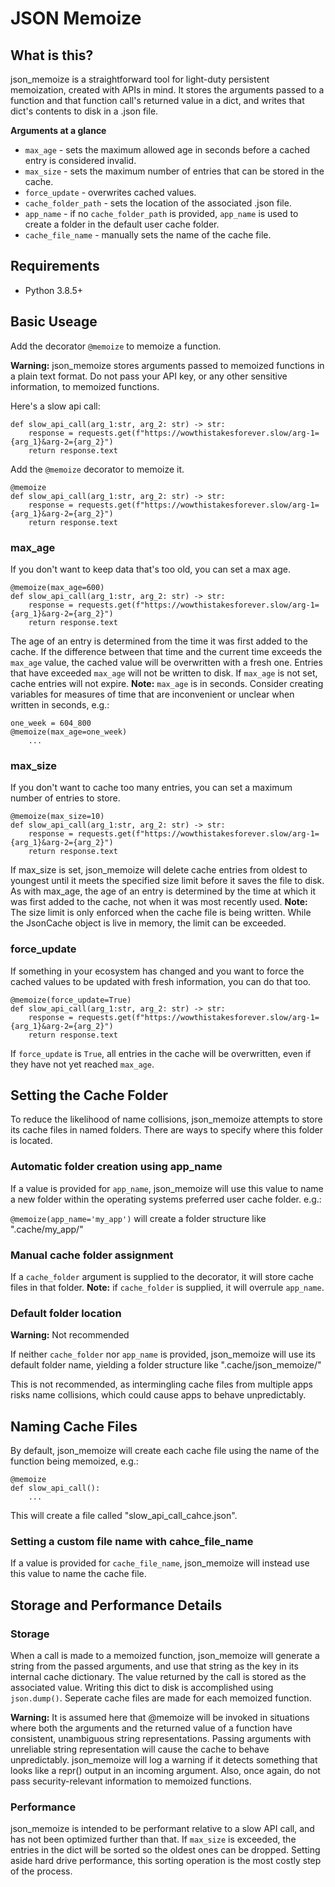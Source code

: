 # JSON Memoize

## What is this?
json_memoize is a straightforward tool for light-duty persistent memoization, created with APIs in mind. It stores the arguments passed to a function and that function call's returned value in a dict, and writes that dict's contents to disk in a .json file.

**Arguments at a glance**
- `max_age` - sets the maximum allowed age in seconds before a cached entry is considered invalid.
- `max_size` - sets the maximum number of entries that can be stored in the cache.
- `force_update` - overwrites cached values.
- `cache_folder_path` - sets the location of the associated .json file.
- `app_name` - if no `cache_folder_path` is provided, `app_name` is used to create a folder in the default user cache folder.
- `cache_file_name` - manually sets the name of the cache file.

## Requirements
 - Python 3.8.5+

## Basic Useage
Add the decorator `@memoize` to memoize a function.

**Warning:** json_memoize stores arguments passed to memoized functions in a plain text format. Do not pass your API key, or any other sensitive information, to memoized functions.

Here's a slow api call:
```
def slow_api_call(arg_1:str, arg_2: str) -> str:
    response = requests.get(f"https://wowthistakesforever.slow/arg-1={arg_1}&arg-2={arg_2}")
    return response.text
```

Add the `@memoize` decorator to memoize it.
```
@memoize
def slow_api_call(arg_1:str, arg_2: str) -> str:
    response = requests.get(f"https://wowthistakesforever.slow/arg-1={arg_1}&arg-2={arg_2}")
    return response.text
```

### max_age
If you don't want to keep data that's too old, you can set a max age. 
```
@memoize(max_age=600)
def slow_api_call(arg_1:str, arg_2: str) -> str:
    response = requests.get(f"https://wowthistakesforever.slow/arg-1={arg_1}&arg-2={arg_2}")
    return response.text
```
The age of an entry is determined from the time it was first added to the cache. If the difference between that time and the current time exceeds the `max_age` value, the cached value will be overwritten with a fresh one. Entries that have exceeded `max_age` will not be written to disk. If `max_age` is not set, cache entries will not expire.
**Note:** `max_age` is in seconds. Consider creating variables for measures of time that are inconvenient or unclear when written in seconds, e.g.:
```
one_week = 604_800
@memoize(max_age=one_week)
    ...
```
### max_size
If you don't want to cache too many entries, you can set a maximum number of entries to store.
```
@memoize(max_size=10)
def slow_api_call(arg_1:str, arg_2: str) -> str:
    response = requests.get(f"https://wowthistakesforever.slow/arg-1={arg_1}&arg-2={arg_2}")
    return response.text
```
If max_size is set, json_memoize will delete cache entries from oldest to youngest until it meets the specified size limit before it saves the file to disk. As with max_age, the age of an entry is determined by the time at which it was first added to the cache, not when it was most recently used. 
**Note:** The size limit is only enforced when the cache file is being written. While the JsonCache object is live in memory, the limit can be exceeded.

### force_update
If something in your ecosystem has changed and you want to force the cached values to be updated with fresh information, you can do that too.
```
@memoize(force_update=True)
def slow_api_call(arg_1:str, arg_2: str) -> str:
    response = requests.get(f"https://wowthistakesforever.slow/arg-1={arg_1}&arg-2={arg_2}")
    return response.text
```
If `force_update` is `True`, all entries in the cache will be overwritten, even if they have not yet reached `max_age`.

## Setting the Cache Folder
To reduce the likelihood of name collisions, json_memoize attempts to store its cache files in named folders. There are ways to specify where this folder is located.

### Automatic folder creation using app_name
If a value is provided for `app_name`, json_memoize will use this value to name a new folder within the operating systems preferred user cache folder. e.g.:

`@memoize(app_name='my_app')` will create a folder structure like ".cache/my_app/"

### Manual cache folder assignment
If a `cache_folder` argument is supplied to the decorator, it will store cache files in that folder. **Note:** if `cache_folder` is supplied, it will overrule `app_name`.

### Default folder location
**Warning:** Not recommended

If neither `cache_folder` nor `app_name` is provided, json_memoize will use its default folder name, yielding a folder structure like ".cache/json_memoize/"

This is not recommended, as intermingling cache files from multiple apps risks name collisions, which could cause apps to behave unpredictably. 

## Naming Cache Files
By default, json_memoize will create each cache file using the name of the function being memoized, e.g.:

```
@memoize
def slow_api_call():
    ... 
```

This will create a file called "slow_api_call_cahce.json".

### Setting a custom file name with cahce_file_name
If a value is provided for `cache_file_name`, json_memoize will instead use this value to name the cache file.


## Storage and Performance Details

### Storage
When a call is made to a memoized function, json_memoize will generate a string from the passed arguments, and use that string as the key in its internal cache dictionary. The value returned by the call is stored as the associated value. Writing this dict to disk is accomplished using `json.dump()`. Seperate cache files are made for each memoized function.

**Warning:** It is assumed here that @memoize will be invoked in situations where both the arguments and the returned value of a function have consistent, unambiguous string representations. Passing arguments with unreliable string representation will cause the cache to behave unpredictably. json_memoize will log a warning if it detects something that looks like a repr() output in an incoming argument. Also, once again, do not pass security-relevant information to memoized functions.

### Performance
json_memoize is intended to be performant relative to a slow API call, and has not been optimized further than that. If `max_size` is exceeded, the entries in the dict will be sorted so the oldest ones can be dropped. Setting aside hard drive performance, this sorting operation is the most costly step of the process.

